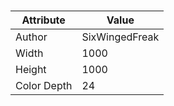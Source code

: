 # 
| Attribute | Value |
| ---  | ---     |
| Author | SixWingedFreak |
| Width | 1000 |
| Height | 1000 |
| Color Depth | 24 |
